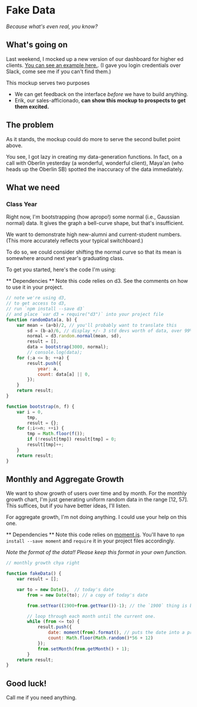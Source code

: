 # Fake Data
_Because what's even real, you know?_

## What's going on
Last weekend, I mocked up a new version of our dashboard for higher ed clients. [You can see an example here.](https://reed.shrimpbird.com/insights). (I gave you login credentials over Slack, come see me if you can't find them.)

This mockup serves two purposes
* We can get feedback on the interface _before_ we have to build anything.
* Erik, our sales-afficionado, **can show this mockup to prospects to get them excited.**

## The problem
As it stands, the mockup could do more to serve the second bullet point above.

You see, I got lazy in creating my data-generation functions. 
In fact, on a call with Oberlin yesterday (a wonderful, wonderful client),
Maya'an (who heads up the Oberlin SB) spotted the inaccuracy of the data 
immediately.

## What we need

### Class Year

Right now, I'm bootstrapping (how apropo!) some normal (i.e., Gaussian normal) data.
It gives the graph a bell-curve shape, but that's insufficient.

We want to demonstrate high new-alumni and current-student numbers. 
(This more accurately reflects your typical switchboard.)

To do so, we could consider shifting the normal curve 
so that its mean is somewhere around next year's graduating class.

To get you started, here's the code I'm using:

** Dependencies ** 
Note this code relies on d3. See the comments on how to use it in your project.

```javascript
// note we're using d3, 
// to get access to d3, 
// run `npm install --save d3` 
// and place `var d3 = require("d3")` into your project file
function randomData(a, b) {
    var mean = (a+b)/2, // you'll probably want to translate this
        sd = (b-a)/6, // display +/- 3 std devs worth of data, over 99% of our sampled data 
        normal = d3.random.normal(mean, sd), 
        result = [],
        data = bootstrap(3000, normal);
        // console.log(data);
    for (;a <= b; ++a) {
        result.push({
            year: a,
            count: data[a] || 0,
        });
    }
    return result;
}

function bootstrap(n, f) {
    var i = 0,
        tmp,
        result = {};
    for (;i<=n; ++i) {
        tmp = Math.floor(f());
        if (!result[tmp]) result[tmp] = 0;
        result[tmp]++;
    }
    return result;
}
```


## Monthly and Aggregate Growth
We want to show growth of users over time and by month. 
For the monthly growth chart, I'm just generating uniform random data in the range [12, 57]. 
This suffices, but if you have better ideas, I'll listen.

For aggregate growth, I'm not doing anything. I could use your help on this one.

** Dependencies ** Note this code relies on [moment.js](http://momentjs.com/). 
You'll have to `npm install --save moment` and `require` it in your project files accordingly.

_Note the format of the data!! Please keep this format in your own function._

```javascript
// monthly growth chya right

function fakeData() {
    var result = [];

    var to = new Date(),  // today's date
        from = new Date(to); // a copy of today's date

        from.setYear((1900+from.getYear())-1); // the `1900` thing is because javascript dates are dummbbbbbb.

        // loop through each month until the current one.
        while (from <= to) {
            result.push({
                date: moment(from).format(), // puts the date into a predictable format (UTC) that our charting function likes a lot
                count: Math.floor(Math.random()*56 + 12)
            });
            from.setMonth(from.getMonth() + 1);
        }
    return result;
}
```

## Good luck!
Call me if you need anything.